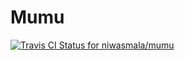 # Mumu

[ ![Travis CI Status for niwasmala/mumu](https://travis-ci.org/niwasmala/mumu.svg?branch=master)](https://travis-ci.org/niwasmala/mumu.svg?branch=master)
